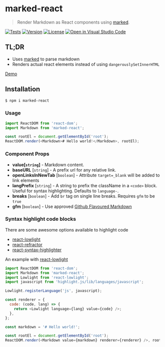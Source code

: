 # marked-react

> Render Markdown as React components using [marked].

[![Tests](https://github.com/sibiraj-s/marked-react/actions/workflows/tests.yml/badge.svg)](https://github.com/sibiraj-s/marked-react/actions/workflows/tests.yml)
[![Version](https://badgen.net/npm/v/marked-react)](https://npmjs.com/marked-react)
[![License](https://badgen.net/npm/license/marked-react)](https://github.com/sibiraj-s/marked-react/blob/master/LICENSE)
[![Open in Visual Studio Code](https://open.vscode.dev/badges/open-in-vscode.svg)](https://open.vscode.dev/sibiraj-s/marked-react)

## TL;DR

- Uses [marked](https://marked.js.org/) to parse markdown
- Renders actual react elements instead of using `dangerouslySetInnerHTML`

[Demo]

## Installation

```bash
$ npm i marked-react
```

### Usage

```js
import ReactDOM from 'react-dom';
import Markdown from 'marked-react';

const rootEl = document.getElementById('root');
ReactDOM.render(<Markdown># Hello world!</Markdown>, rootEl);
```

### Component Props

- **value[`string`]** - Markdown content.
- **baseURL** [`string`] - A prefix url for any relative link.
- **openLinksInNewTab** [`boolean`] - Attribute `target=_blank` will be added to link elements
- **langPrefix** [`string`] - A string to prefix the className in a `<code>` block. Useful for syntax highlighting. Defaults to `language-`.
- **breaks** [`boolean`] - Add `br` tag on single line breaks. Requires `gfm` to be `true`
- **gfm** [`boolean`] - Use approved [Github Flavoured Markdown](https://github.github.com/gfm/)

### Syntax highlight code blocks

There are some awesome options available to highlight code

- [react-lowlight]
- [react-refractor]
- [react-syntax-highlighter]

An example with [react-lowlight]

```js
import ReactDOM from 'react-dom';
import Markdown from 'marked-react';
import Lowlight from 'react-lowlight';
import javascript from 'highlight.js/lib/languages/javascript';

Lowlight.registerLanguage('js', javascript);

const renderer = {
  code: (code, lang) => {
    return <Lowlight language={lang} value={code} />;
  },
};

const markdown = '# Hello world!';

const rootEl = document.getElementById('root');
ReactDOM.render(<Markdown value={markdown} renderer={renderer} />, rootEl);
```

[marked]: https://marked.js.org/
[demo]: https://sibiraj-s.github.io/marked-react/
[react-lowlight]: https://github.com/rexxars/react-lowlight
[react-refractor]: https://github.com/rexxars/react-refractor
[react-syntax-highlighter]: https://github.com/react-syntax-highlighter/react-syntax-highlighter
